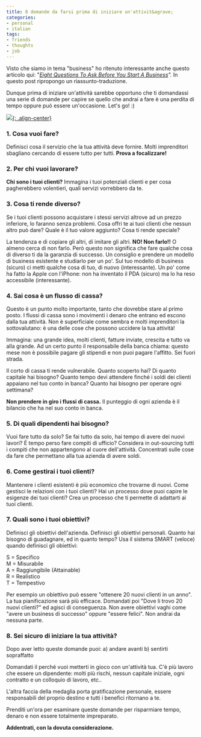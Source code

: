 ```yaml
---
title: 8 domande da farsi prima di iniziare un'attivit&agrave;
categories:
- personal
- italian
tags:
- friends
- thoughts
- job
---
```

Visto che siamo in tema "business" ho ritenuto interessante anche questo
articolo qui: "_[Eight Questions To Ask Before You Start A
Business](http://ppcblog.com/eight-questions-to-ask-before-you-start-a-business/)"._
In questo post ripropongo un riassunto-traduzione.

Dunque prima di iniziare un'attività sarebbe opportuno che ti domandassi una
serie di domande per capire se quello che andrai a fare è una perdita di tempo
oppure può essere un'occasione. Let's go! :)

[![]({{site.url}}/images/startup.jpg){: .align-center}]({{site.url}}/images/startup.jpg)

### 1\. Cosa vuoi fare?
  
Definisci cosa il servizio che la tua attività deve fornire. Molti
imprenditori sbagliano cercando di essere tutto per tutti. **Prova a
focalizzare!**

### 2\. Per chi vuoi lavorare?

**Chi sono i tuoi clienti?** Immagina i tuoi potenziali clienti e per
cosa pagherebbero volentieri, quali servizi vorrebbero da te.

### 3\. Cosa ti rende diverso?
  
Se i tuoi clienti possono acquistare i stessi servizi altrove ad un prezzo
inferiore, lo faranno senza problemi. Cosa offri te ai tuoi clienti che nessun
altro può dare? Quale è il tuo valore aggiunto? Cosa ti rende speciale?

La tendenza e di copiare gli altri, di imitare gli altri. **NO! Non farlo!!**
O almeno cerca di non farlo. Però questo non significa che fare qualche cosa
di diverso ti da la garanzia di successo. Un consiglio e prendere un modello
di business esistente e studiarlo per un po'. Sul tuo modello di business
(sicuro) ci metti qualche cosa di tuo, di nuovo (interessante). Un po' come ha
fatto la Apple con l'iPhone: non ha inventato il PDA (sicuro) ma lo ha reso
accessibile (interessante).

### 4\. Sai cosa è un flusso di cassa?

Questo è un punto molto importante, tanto che dovrebbe stare al primo posto. I
flussi di cassa sono i movimenti i denaro che entrano ed escono dalla tua
attività. Non è superficiale come sembra e molti imprenditori la
sottovalutano: è una delle cose che possono uccidere la tua attività!

Immagina: una grande idea, molti clienti, fatture inviate, crescita e tutto va
alla grande. Ad un certo punto il responsabile della banca chiama: questo mese
non è possibile pagare gli stipendi e non puoi pagare l'affitto. Sei fuori
strada.

Il corto di cassa ti rende vulnerabile. Quanto scoperto hai? Di quanto
capitale hai bisogno? Quanto tempo devi attendere finché i soldi dei clienti
appaiano nel tuo conto in banca? Quanto hai bisogno per operare ogni
settimana?

**Non prendere in giro i flussi di cassa.** Il punteggio di ogni azienda è
il bilancio che ha nel suo conto in banca.

### 5\. Di quali dipendenti hai bisogno?
  
Vuoi fare tutto da solo? Se fai tutto da solo, hai tempo di avere dei nuovi
lavori? É tempo perso fare compiti di ufficio? Considera in out-sourcing tutti
i compiti che non appartengono al cuore dell'attività. Concentrati sulle cose
da fare che permettano alla tua azienda di avere soldi.

### 6\. Come gestirai i tuoi clienti?

Mantenere i clienti esistenti è più economico che trovarne di nuovi. Come
gestisci le relazioni con i tuoi clienti? Hai un processo dove puoi capire le
esigenze dei tuoi clienti? Crea un processo che ti permette di adattarti ai
tuoi clienti.

### 7\. Quali sono i tuoi obiettivi?

Definisci gli obiettivi dell'azienda. Definisci gli obiettivi personali.
Quanto hai bisogno di guadagnare, ed in quanto tempo? Usa il sistema SMART
(veloce) quando definisci gli obiettivi:

S = Specifico  
M = Misurabile  
A = Raggiungibile (Attainable)  
R = Realistico  
T = Tempestivo

Per esempio un obiettivo può essere "ottenere 20 nuovi clienti in un anno". La
tua pianificazione sarà più efficace. Domandati poi "Dove li trovo 20 nuovi
clienti?" ed agisci di conseguenza. Non avere obiettivi vaghi come "avere un
business di successo" oppure "essere felici". Non andrai da nessuna parte.

### 8\. Sei sicuro di iniziare la tua attività?

Dopo aver letto queste domande puoi: a) andare avanti b) sentirti sopraffatto

Domandati il perché vuoi metterti in gioco con un'attività tua. C'è più lavoro
che essere un dipendente: molti più rischi, nessun capitale iniziale, ogni
contratto e un colloquio di lavoro, etc..

L'altra faccia della medaglia porta gratificazione personale, essere
responsabili del proprio destino e tutti i benefici ritornano a te.

Prenditi un'ora per esaminare queste domande per risparmiare tempo, denaro e
non essere totalmente impreparato.

**Addentrati, con la dovuta considerazione.**
